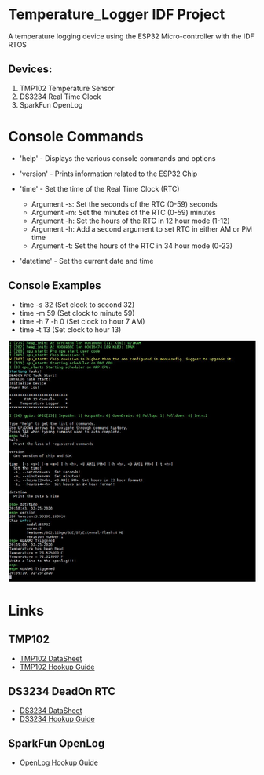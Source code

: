 # Temperature_Logger IDF Project
A temperature logging device using the ESP32 Micro-controller with the IDF RTOS

## Devices:

1. TMP102 Temperature Sensor
2. DS3234 Real Time Clock
3. SparkFun OpenLog

# Console Commands

* 'help' - Displays the various console commands and options

* 'version' - Prints information related to the ESP32 Chip
  
* 'time' - Set the time of the Real Time Clock (RTC)
  
  * Argument -s: Set the seconds of the RTC (0-59) seconds
  * Argument -m: Set the minutes of the RTC (0-59) minutes
  * Argument -h: Set the hours of the RTC in 12 hour mode (1-12)
  * Argument -h: Add a second argument to set RTC in either AM or PM time
  * Argument -t: Set the hours of the RTC in 34 hour mode (0-23) 

* 'datetime' - Set the current date and time

## Console Examples

* time -s 32 (Set clock to second 32)
* time -m 59 (Set clock to minute 59)
* time -h 7 -h 0 (Set clock to hour 7 AM)
* time -t 13 (Set clock to hour 13)

![alt text][console_cap1]

[console_cap1]: https://github.com/davidhudsont/Temperature_Logger_IDF/blob/master/images/Console_Capture.JPG "Console Screen Capture"

# Links

## TMP102

* [TMP102 DataSheet](https://www.sparkfun.com/datasheets/Sensors/Temperature/tmp102.pdf)
* [TMP102 Hookup Guide](https://learn.sparkfun.com/tutorials/tmp102-digital-temperature-sensor-hookup-guide)

## DS3234 DeadOn RTC

* [DS3234 DataSheet](https://www.sparkfun.com/datasheets/BreakoutBoards/DS3234.pdf)
* [DS3234 Hookup Guide](https://learn.sparkfun.com/tutorials/deadon-rtc-breakout-hookup-guide)


## SparkFun OpenLog

* [OpenLog Hookup Guide](https://learn.sparkfun.com/tutorials/openlog-hookup-guide)
